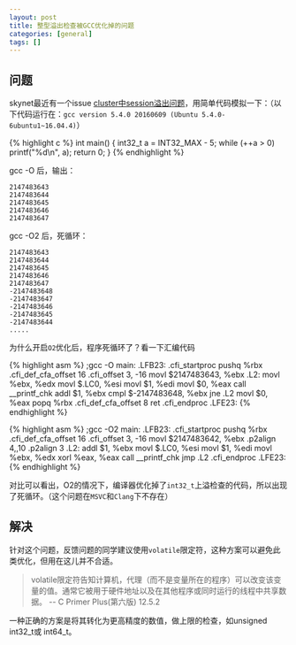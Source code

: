 ```yaml
---
layout: post
title: 整型溢出检查被GCC优化掉的问题
categories: [general]
tags: []
---
```

## 问题
skynet最近有一个issue [cluster中session溢出问题](https://github.com/cloudwu/skynet/issues/773)，用简单代码模拟一下：（以下代码运行在：`gcc version 5.4.0 20160609 (Ubuntu 5.4.0-6ubuntu1~16.04.4)`）

{% highlight c %}
int main() {
	int32_t a = INT32_MAX - 5;
	while (++a > 0)
		printf("%d\n", a);
	return 0;
}
{% endhighlight %}

gcc -O 后，输出：

	2147483643
	2147483644
	2147483645
	2147483646
	2147483647

gcc -O2 后，死循环：

	2147483643
	2147483644
	2147483645
	2147483646
	2147483647
	-2147483648
	-2147483647
	-2147483646
	-2147483645
	-2147483644
	.....

为什么开启`O2`优化后，程序死循环了？看一下汇编代码

{% highlight asm %}
;gcc -O
main:
.LFB23:
	.cfi_startproc
	pushq	%rbx
	.cfi_def_cfa_offset 16
	.cfi_offset 3, -16
	movl	$2147483643, %ebx
.L2:
	movl	%ebx, %edx
	movl	$.LC0, %esi
	movl	$1, %edi
	movl	$0, %eax
	call	__printf_chk
	addl	$1, %ebx
	cmpl	$-2147483648, %ebx
	jne	.L2
	movl	$0, %eax
	popq	%rbx
	.cfi_def_cfa_offset 8
	ret
	.cfi_endproc
.LFE23:
{% endhighlight %}


{% highlight asm %}
;gcc -O2
main:
.LFB23:
	.cfi_startproc
	pushq	%rbx
	.cfi_def_cfa_offset 16
	.cfi_offset 3, -16
	movl	$2147483642, %ebx
	.p2align 4,,10
	.p2align 3
.L2:
	addl	$1, %ebx
	movl	$.LC0, %esi
	movl	$1, %edi
	movl	%ebx, %edx
	xorl	%eax, %eax
	call	__printf_chk
	jmp	.L2
	.cfi_endproc
.LFE23:
{% endhighlight %}


对比可以看出，O2的情况下，编译器优化掉了`int32_t`上溢检查的代码，所以出现了死循环。（这个问题在`MSVC`和`Clang`下不存在）

## 解决
针对这个问题，反馈问题的同学建议使用`volatile`限定符，这种方案可以避免此类优化，但用在这儿并不合适。

>volatile限定符告知计算机，代理（而不是变量所在的程序）可以改变该变量的值。通常它被用于硬件地址以及在其他程序或同时运行的线程中共享数据。
>-- C Primer Plus(第六版) 12.5.2 

一种正确的方案是将其转化为更高精度的数值，做上限的检查，如unsigned int32_t或 int64_t。
